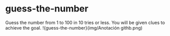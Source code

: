 # guess-the-number
Guess the number from 1 to 100 in 10 tries or less. You will be given clues to achieve the goal.
!{guess-the-number}(img/Anotación githb.png)
